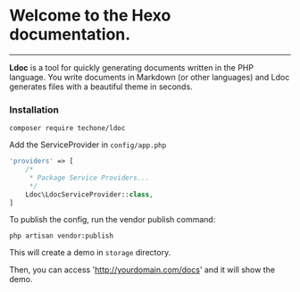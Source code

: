 # Welcome to the Hexo documentation.

------

**Ldoc** is a tool for quickly generating documents written in the PHP language. You write documents in Markdown (or other languages) and Ldoc generates files with a beautiful theme in seconds.

### Installation

```
composer require techone/ldoc
```

Add the ServiceProvider in `config/app.php`

```php
'providers' => [
    /*
     * Package Service Providers...
     */
    Ldoc\LdocServiceProvider::class,
]
```

To publish the config, run the vendor publish command:

```
php artisan vendor:publish
```

This will create a demo in `storage` directory.

Then, you can access 'http://yourdomain.com/docs' and it will show the demo.
